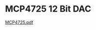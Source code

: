 <h1> MCP4725 12 Bit DAC </h1>

[MCP4725.pdf](https://github.com/embeddedalpha/Embedded-Systems/files/4385148/MCP4725.pdf)
